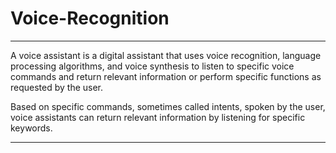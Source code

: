 # Voice-Recognition
---
A voice assistant is a digital assistant that uses voice recognition, language processing algorithms, and voice synthesis to listen to specific voice commands and return relevant information or perform specific functions as requested by the user.

Based on specific commands, sometimes called intents, spoken by the user, voice assistants can return relevant information by listening for specific keywords.

---
